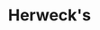 ---
title: Herweck's
address: 300 Broadway
city: San Antonio
state: Texas
country: United States
phone: 210-227-1349
website: herwecks.com
weburl: http://www.herwecks.com
ecommerce: true
type: stores
---